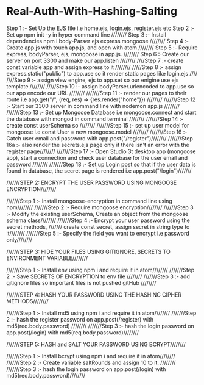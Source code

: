 # Real-Auth-With-Hashing-Salting

Step 1 :- Set Up the EJS file i.e home.ejs, login.ejs, register.ejs etc
Step 2 :- Set up npm init -y in hyper command line ////////
Step 3 :- Install dependencies npm i body-Parser ejs express mongoose ////////
Step 4 :- Create app.js with touch app.js, and open with atom  ////////
Step 5 :- Require express, bodyParser, ejs, mongoose in app.js.  ////////
Step 6 :-Create our server on port 3300 and make our app.listen  ////////
////Step 7 :- create const variable app and assign express to it  ////////
/////Step 8 :- assign express.static("public") to app.use so it render static pages like login.ejs ////
////Step 9 :- assign view engine, ejs to app.set so our enigine use ejs template ////////
/////Step 10 :- assign bodyParser.urlencoded to app.use so our app encode our URL  ////////
///////Step 11 :- render our pages to their route i.e app.get("/", (req, res) => {res.render("home")})  ////////
///////Step 12 :- Start our 3300 server in command line with nodemon app.js  ////////
///////Step 13 :- Set up Mongoose Database i.e mongoose.connect and start the database with mongod in command terminal  ////////
///////Step 14 :- create const userSchema so  ////////
///////Step 15 :- set up user model for mongoose i.e const User = new mongoose.model ////////
///////Step 16 :- Catch user email and password with app.post("/register")////////
///////Step 16a :- also render the secrets.ejs page only if there isn't an error with the register page////////
///////Step 17 :- Open Studio 3t desktop app (mongoose app), start a connection and check user database for the user email and password ////////
///////Step 18 :- Set up Login post so that if the user data is found in database, the secret page is rendered i.e app.post("/login")///////

///////STEP 2: ENCRYPT THE USER PASSWORD USING MONGOOSE ENCRYPTION////////

///////Step 1 :- Install mongoose-encryption in command line using npm////////
///////Step 2 :- Require mongoose encryption////////
///////Step 3 :- Modify the existing userSchema, Create an object from the mongoose schema class////////
///////Step 4 :- Encrypt your user password using the secret methods,
/////// create const secret, assign secret in string type to it////////
///////Step 5 :- Specify the field you want to encrypt i.e password only////////

///////STEP 3: HIDE YOUR FILES USING GITIGNORE, SECRETS TO ENVIRONMENT VARIABLE////////

///////Step 1 :- Install env using npm i and require it in atom////////
///////Step 2 :- Save SECRETS OF ENCRYPTION to env file ////////
///////Step 3 :- add gitignore files so important files is not pushed gitHub ////////

///////STEP 4: HASH YOUR PASSWORD USING THE HASHING CIPHER METHODS////////

///////Step 1 :- Install md5 using npm i and require it in atom////////
///////Step 2 :- hash the register password on app.post(/register) with md5(req.body.password) ////////
///////Step 3 :-  hash the login password on app.post(/login) with md5(req.body.password)////////

///////STEP 5: HASH and SALT YOUR PASSWORD USING BCRYPT////////

///////Step 1 :- Install bcrypt using npm i and require it in atom////////
///////Step 2 :- Create variable saltRounds and assign 10 to it. ////////
///////Step 3 :-  hash the login password on app.post(/login) with md5(req.body.password)////////

